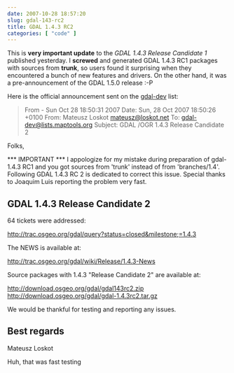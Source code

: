 ```yaml
---
date: 2007-10-28 18:57:20
slug: gdal-143-rc2
title: GDAL 1.4.3 RC2
categories: [ "code" ]
---
```


This is **very important update** to the _GDAL 1.4.3 Release Candidate 1_ published yesterday. I **screwed** and generated GDAL 1.4.3 RC1 packages with sources from **trunk**, so users found it surprising when they encountered a bunch of new features and drivers. On the other hand, it was a pre-announcement of the GDAL 1.5.0 release :-P






Here is the official announcement sent on the [gdal-dev](http://lists.maptools.org/pipermail/gdal-dev/2007-October/014644.html) list:


> From - Sun Oct 28 18:50:31 2007
Date: Sun, 28 Oct 2007 18:50:26 +0100
From: Mateusz Loskot <mateusz@loskot.net>
To: gdal-dev@lists.maptools.org
Subject: GDAL /OGR 1.4.3 Release Candidate 2

Folks,

*** IMPORTANT ***
I appologize for my mistake during preparation of gdal-1.4.3 RC1
and you got sources from 'trunk' instead of from 'branches/1.4'.
Following GDAL 1.4.3 RC 2 is dedicated to correct this issue.
Special thanks to Joaquim Luis reporting the problem very fast.



GDAL 1.4.3 Release Candidate 2
------------------------------

64 tickets were addressed:

http://trac.osgeo.org/gdal/query?status=closed&milestone;=1.4.3

The NEWS is available at:

http://trac.osgeo.org/gdal/wiki/Release/1.4.3-News

Source packages with 1.4.3 "Release Candidate 2" are available at:

http://download.osgeo.org/gdal/gdal143rc2.zip
http://download.osgeo.org/gdal/gdal-1.4.3rc2.tar.gz

We would be thankful for testing and reporting any issues.	

Best regards
-- 
Mateusz Loskot








Huh, that was fast testing
